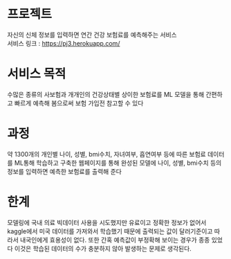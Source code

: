 # 프로젝트
자신의 신체 정보를 입력하면 연간 건강 보험료를 예측해주는 서비스  
서비스 링크 : https://pj3.herokuapp.com/

# 서비스 목적
수많은 종류의 사보험과 개개인의 건강상태별 상이한 보험료를 ML 모델을 통해 간편하고 빠르게 예측해 봄으로써 보험 가입전 참고할 수 있다

# 과정
약 1300개의 개인별 나이, 성별, bmi수치, 자녀여부, 흡연여부 등에 따른 보험료 데이터를 ML통해 학습하고 구축한 웹페이지를 통해 완성된 모델에 
나이, 성별, bmi수치 등의 정보를 입력하면 예측한 보험료를 출력해 준다

# 한계
모델링에 국내 의료 빅데이터 사용을 시도했지만 유료이고 정확한 정보가 없어서 kaggle에서 미국 데이터를 가져와서 학습했기 때문에 출력되는 값이
달러기준이고 따라서 내국인에게 효용성이 없다. 또한 간혹 예측값이 부정확해 보이는 경우가 종종 있었다 이것은 학습된 데이터의 수가 충분하지 않아 발생하는 문제로 생각된다.
